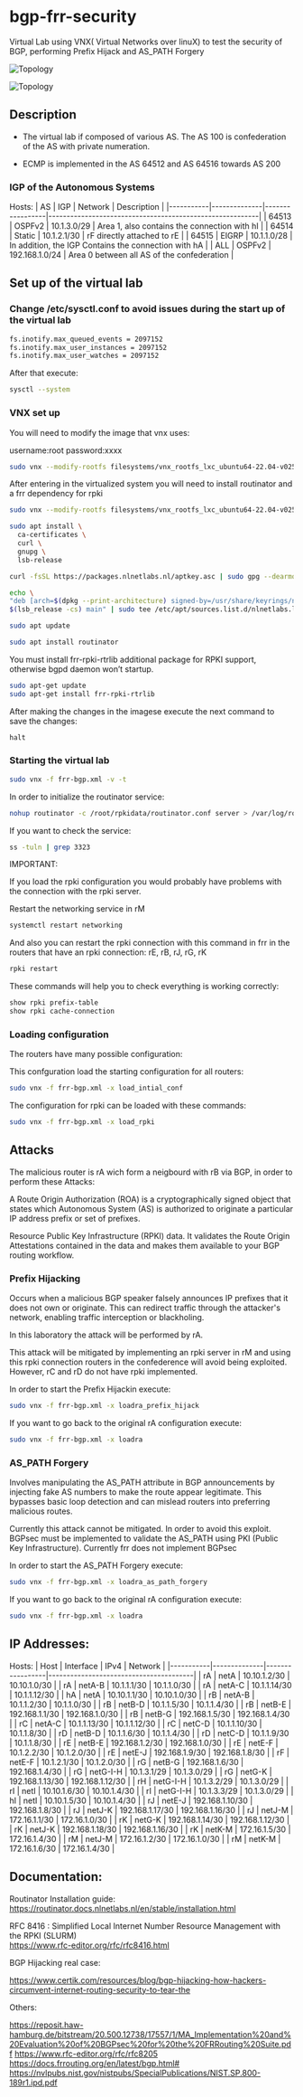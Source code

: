 # bgp-frr-security
Virtual Lab using VNX( Virtual Networks over linuX) to test the security of BGP, performing Prefix Hijack and AS_PATH Forgery

![Topology](img/Topology_BGP_lab.png)

![Topology](img/BGP_Detailed_Topology.png)

## Description 

- The virtual lab if composed of various AS. The AS 100 is confederation of the AS with private numeration. 


- ECMP is implemented in the AS 64512 and AS 64516 towards AS 200


### IGP of the Autonomous Systems
Hosts:
| AS        | IGP          | Network         |   Description                                            |
|-----------|--------------|-----------------|----------------------------------------------------------|
| 64513     | OSPFv2       | 10.1.3.0/29     | Area 1, also contains the connection with hI             |
| 64514     | Static       | 10.1.2.1/30     | rF directly attached to rE                               |
| 64515     | EIGRP        | 10.1.1.0/28     | In addition, the IGP Contains the connection with hA     |
| ALL       | OSPFv2       | 192.168.1.0/24  | Area 0 between all AS of the confederation               |


## Set up of the virtual lab

### Change /etc/sysctl.conf to avoid issues during the start up of the virtual lab 

```bash
fs.inotify.max_queued_events = 2097152
fs.inotify.max_user_instances = 2097152
fs.inotify.max_user_watches = 2097152
```
After that execute:
```bash
sysctl --system
```

### VNX set up

You will need to modify the image that vnx uses:

username:root
password:xxxx

```bash
sudo vnx --modify-rootfs filesystems/vnx_rootfs_lxc_ubuntu64-22.04-v025-fw/
```
After entering in the virtualized system you will need to install routinator and a frr dependency for rpki

```bash
sudo vnx --modify-rootfs filesystems/vnx_rootfs_lxc_ubuntu64-22.04-v025-fw/

sudo apt install \
  ca-certificates \
  curl \
  gnupg \
  lsb-release

curl -fsSL https://packages.nlnetlabs.nl/aptkey.asc | sudo gpg --dearmor -o /usr/share/keyrings/nlnetlabs-archive-keyring.gpg

echo \
"deb [arch=$(dpkg --print-architecture) signed-by=/usr/share/keyrings/nlnetlabs-archive-keyring.gpg] https://packages.nlnetlabs.nl/linux/debian \
$(lsb_release -cs) main" | sudo tee /etc/apt/sources.list.d/nlnetlabs.list > /dev/null

sudo apt update

sudo apt install routinator
```
You must install frr-rpki-rtrlib additional package for RPKI support, otherwise bgpd daemon won’t startup.

```bash
sudo apt-get update
sudo apt-get install frr-rpki-rtrlib
```
After making the changes in the imagese execute the next command to save the changes:

```bash
halt
```

### Starting the virtual lab

```bash
sudo vnx -f frr-bgp.xml -v -t
```

In order to initialize the routinator service:

```bash
nohup routinator -c /root/rpkidata/routinator.conf server > /var/log/routinator.log 2>&1 &
```

If you want to check the service:

```bash
ss -tuln | grep 3323
```

IMPORTANT:

If you load the rpki configuration you would probably have problems with the connection with the rpki server.

Restart the networking service in rM

```bash
systemctl restart networking
```
And also you can restart the rpki connection with this command in frr in the routers that have an rpki connection: rE, rB, rJ, rG, rK

```bash
rpki restart
```

These commands will help you to check everything is working correctly:

```bash
show rpki prefix-table
show rpki cache-connection 
```
### Loading configuration

The routers have many possible configuration:

This confguration load the starting configuration for all routers:
```bash
sudo vnx -f frr-bgp.xml -x load_intial_conf
```
The configuration for rpki can be loaded with these commands:
```bash
sudo vnx -f frr-bgp.xml -x load_rpki
```


## Attacks 

The malicious router is rA wich form a neigbourd with rB via BGP, in order to perform these Attacks:

A Route Origin Authorization (ROA) is a cryptographically signed object that states which Autonomous System (AS) is authorized to originate a particular IP address prefix or set of prefixes.

Resource Public Key Infrastructure (RPKI) data. It validates the Route Origin Attestations contained in the data and makes them available to your BGP routing workflow.

### Prefix Hijacking

Occurs when a malicious BGP speaker falsely announces IP prefixes that it does not own or originate. This can redirect traffic through the attacker's network, enabling traffic interception or blackholing.

In this laboratory the attack will be performed by rA. 

This attack will be mitigated by implementing an rpki server in rM and using this rpki connection routers in the confederence will avoid being exploited. However, rC and rD do not have rpki implemented.

In order to start the Prefix Hijackin execute:

```bash
sudo vnx -f frr-bgp.xml -x loadra_prefix_hijack
```

If you want to go back to the original rA configuration execute:

```bash
sudo vnx -f frr-bgp.xml -x loadra
```

### AS_PATH Forgery

Involves manipulating the AS_PATH attribute in BGP announcements by injecting fake AS numbers to make the route appear legitimate. This bypasses basic loop detection and can mislead routers into preferring malicious routes.

Currently this attack cannot be mitigated. In order to avoid this exploit. BGPsec must be implemented to validate the AS_PATH using PKI (Public Key Infrastructure). Currently frr does not implement BGPsec


In order to start the AS_PATH Forgery execute:

```bash
sudo vnx -f frr-bgp.xml -x loadra_as_path_forgery
```

If you want to go back to the original rA configuration execute:

```bash
sudo vnx -f frr-bgp.xml -x loadra
```

## IP Addresses:
Hosts:
| Host      | Interface    | IPv4            |   Network                              |
|-----------|--------------|-----------------|----------------------------------------|
| rA        | netA         | 10.10.1.2/30    | 10.10.1.0/30                           |
| rA        | netA-B       | 10.1.1.1/30     | 10.1.1.0/30                            |
| rA        | netA-C       | 10.1.1.14/30    | 10.1.1.12/30                           |
| hA        | netA         | 10.10.1.1/30    | 10.10.1.0/30                           |
| rB        | netA-B       | 10.1.1.2/30     | 10.1.1.0/30                            |
| rB        | netB-D       | 10.1.1.5/30     | 10.1.1.4/30                            |
| rB        | netB-E       | 192.168.1.1/30  | 192.168.1.0/30                         |
| rB        | netB-G       | 192.168.1.5/30  | 192.168.1.4/30                         |
| rC        | netA-C       | 10.1.1.13/30    | 10.1.1.12/30                           |
| rC        | netC-D       | 10.1.1.10/30    | 10.1.1.8/30                            |
| rD        | netB-D       | 10.1.1.6/30     | 10.1.1.4/30                            |
| rD        | netC-D       | 10.1.1.9/30     | 10.1.1.8/30                            |
| rE        | netB-E       | 192.168.1.2/30  | 192.168.1.0/30                         |
| rE        | netE-F       | 10.1.2.2/30     | 10.1.2.0/30                            |
| rE        | netE-J       | 192.168.1.9/30  | 192.168.1.8/30                         |
| rF        | netE-F       | 10.1.2.1/30     | 10.1.2.0/30                            |
| rG        | netB-G       | 192.168.1.6/30  | 192.168.1.4/30                         |
| rG        | netG-I-H     | 10.1.3.1/29     | 10.1.3.0/29                            |
| rG        | netG-K       | 192.168.1.13/30 | 192.168.1.12/30                        |
| rH        | netG-I-H     | 10.1.3.2/29     | 10.1.3.0/29                            |
| rI        | netI         | 10.10.1.6/30    | 10.10.1.4/30                           |
| rI        | netG-I-H     | 10.1.3.3/29     | 10.1.3.0/29                            |
| hI        | netI         | 10.10.1.5/30    | 10.10.1.4/30                           |
| rJ        | netE-J       | 192.168.1.10/30 | 192.168.1.8/30                         |
| rJ        | netJ-K       | 192.168.1.17/30 | 192.168.1.16/30                        |
| rJ        | netJ-M       | 172.16.1.1/30   | 172.16.1.0/30                          |
| rK        | netG-K       | 192.168.1.14/30 | 192.168.1.12/30                        |
| rK        | netJ-K       | 192.168.1.18/30 | 192.168.1.16/30                        |
| rK        | netK-M       | 172.16.1.5/30   | 172.16.1.4/30                          |
| rM        | netJ-M       | 172.16.1.2/30   | 172.16.1.0/30                          |
| rM        | netK-M       | 172.16.1.6/30   | 172.16.1.4/30                          |


## Documentation:


Routinator Installation guide:
https://routinator.docs.nlnetlabs.nl/en/stable/installation.html


RFC 8416 : Simplified Local Internet Number Resource Management with the RPKI (SLURM)                         
https://www.rfc-editor.org/rfc/rfc8416.html


BGP Hijacking real case:

https://www.certik.com/resources/blog/bgp-hijacking-how-hackers-circumvent-internet-routing-security-to-tear-the

Others:

https://reposit.haw-hamburg.de/bitstream/20.500.12738/17557/1/MA_Implementation%20and%20Evaluation%20of%20BGPsec%20for%20the%20FRRouting%20Suite.pdf
https://www.rfc-editor.org/rfc/rfc8205
https://docs.frrouting.org/en/latest/bgp.html#
https://nvlpubs.nist.gov/nistpubs/SpecialPublications/NIST.SP.800-189r1.ipd.pdf



